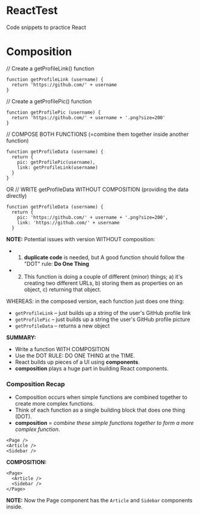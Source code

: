 # ReactTest
Code snippets to practice React

# Composition
// Create a getProfileLink() function
```
function getProfileLink (username) {
  return 'https://github.com/' + username
}
```
// Create a getProfilePic() function
```
function getProfilePic (username) {
  return 'https://github.com/' + username + '.png?size=200'
}
```
// COMPOSE BOTH FUNCTIONS (=combine them together inside another function)
```
function getProfileData (username) {
  return {
    pic: getProfilePic(username),
    link: getProfileLink(username)
  }
}
```
OR // WRITE getProfileData WITHOUT COMPOSITION (providing the data directly)
```
function getProfileData (username) {
  return {
    pic: 'https://github.com/' + username + '.png?size=200',
    link: 'https://github.com/' + username
  }
```
__NOTE:__ Potential issues with version WITHOUT composition:
- 1) __duplicate code__ is needed, but A good function should follow the "DOT" rule: __Do One Thing__
- 2) This function is doing a couple of different (minor) things; 
a) it's creating two different URLs, 
b) storing them as properties on an object, 
c) returning that object. 

WHEREAS: in the composed version, each function just does one thing:

- `getProfileLink` – just builds up a string of the user's GitHub profile link
- `getProfilePic` – just builds up a string the user's GitHub profile picture
- `getProfileData` – returns a new object

__SUMMARY:__
- Write a function WITH COMPOSITION
- Use the DOT RULE: DO ONE THING at the TIME.
- React builds up pieces of a UI using __components__. 
- __composition__ plays a huge part in building React components.

### Composition Recap
- Composition occurs when simple functions are combined together to create more complex functions. 
- Think of each function as a single building block that does one thing (DOT). 
- __composition__ =  _combine these simple functions together to form a more complex function_.

```
<Page />
<Article />
<Sidebar />
```
__COMPOSITION:__
```
<Page>
  <Article />
  <Sidebar />
</Page>
```
__NOTE:__ Now the Page component has the `Article` and `Sidebar` components inside. 
